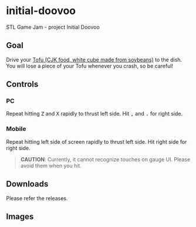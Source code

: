# initial-doovoo

STL Game Jam - project Initial Doovoo

## Goal

Drive your [Tofu (CJK food, white cube made from soybeans)](https://en.wikipedia.org/wiki/Tofu) to the dish.
You will lose a piece of your Tofu whenever you crash, so be careful!

## Controls

### PC
Repeat hitting <kbd>Z</kbd> and <kbd>X</kbd> rapidly to thrust left side. Hit <kbd>,</kbd> and <kbd>.</kbd> for right side.

### Mobile
Repeat hitting left side of screen rapidly to thrust left side. Hit right side for right side.

> **CAUTION**: Currently, it cannot recognize touches on gauge UI. Please avoid them when you hit.

## Downloads
Please refer the releases.

## Images

